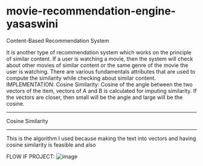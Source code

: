# movie-recommendation-engine-yasaswini
Content-Based Recommendation System
 
It is another type of recommendation system which works on the principle of similar content. If a user is watching a movie, then the system will check about other movies of similar content or the same genre of the movie the user is watching. There are various fundamentals attributes that are used to compute the similarity while checking about similar content. 
IMPLEMENTATION:
Cosine Similarity: Cosine of the angle between the two vectors of the item, vectors of A and B is calculated for imputing similarity. If the vectors are closer, then small will be the angle and large will be the cosine. 
________________________________________
 
Cosine Similarity

________________________________________
This is the algorithm I used because making the text into vectors and having cosine similarity is feasible and also

FLOW IF PROJECT:
  ![image](https://user-images.githubusercontent.com/95837185/170835550-3417077f-e934-47ba-a944-70fc29f5ac89.png)
